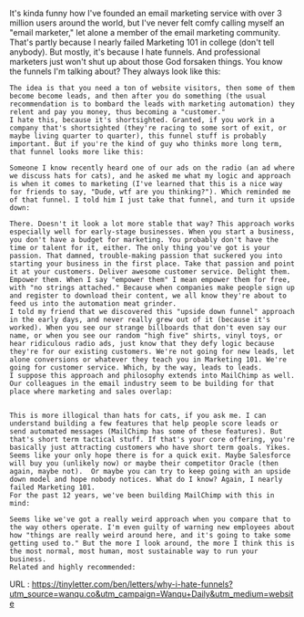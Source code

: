   It's kinda funny how I've founded an email marketing service with over 3 million users around the world, but I've never felt comfy calling myself an "email marketer," let alone a member of the email marketing community. That's partly because I nearly failed Marketing 101 in college (don't tell anybody). But mostly, it's because I hate funnels. And professional marketers just won't shut up about those God forsaken things. You know the funnels I'm talking about? They always look like this:  
      
    The idea is that you need a ton of website visitors, then some of them become become leads, and then after you do something (the usual recommendation is to bombard the leads with marketing automation) they relent and pay you money, thus becoming a "customer."   
    I hate this, because it's shortsighted. Granted, if you work in a company that's shortsighted (they're racing to some sort of exit, or maybe living quarter to quarter), this funnel stuff is probably important. But if you're the kind of guy who thinks more long term, that funnel looks more like this:  
      
    Someone I know recently heard one of our ads on the radio (an ad where we discuss hats for cats), and he asked me what my logic and approach is when it comes to marketing (I've learned that this is a nice way for friends to say, "Dude, wtf are you thinking?"). Which reminded me of that funnel. I told him I just take that funnel, and turn it upside down:  
      
    There. Doesn't it look a lot more stable that way? This approach works especially well for early-stage businesses. When you start a business, you don't have a budget for marketing. You probably don't have the time or talent for it, either. The only thing you've got is your passion. That damned, trouble-making passion that suckered you into starting your business in the first place. Take that passion and point it at your customers. Deliver awesome customer service. Delight them. Empower them. When I say "empower them" I mean empower them for free, with "no strings attached." Because when companies make people sign up and register to download their content, we all know they're about to feed us into the automation meat grinder.   
    I told my friend that we discovered this "upside down funnel" approach in the early days, and never really grew out of it (because it's worked). When you see our strange billboards that don't even say our name, or when you see our random "high five" shirts, vinyl toys, or hear ridiculous radio ads, just know that they defy logic because they're for our existing customers. We're not going for new leads, let alone conversions or whatever they teach you in Marketing 101. We're going for customer service. Which, by the way, leads to leads.   
    I suppose this approach and philosophy extends into MailChimp as well. Our colleagues in the email industry seem to be building for that place where marketing and sales overlap:  
      
      
    This is more illogical than hats for cats, if you ask me. I can understand building a few features that help people score leads or send automated messages (MailChimp has some of these features). But that's short term tactical stuff. If that's your core offering, you're basically just attracting customers who have short term goals. Yikes. Seems like your only hope there is for a quick exit. Maybe Salesforce will buy you (unlikely now) or maybe their competitor Oracle (then again, maybe not).  Or maybe you can try to keep going with an upside down model and hope nobody notices. What do I know? Again, I nearly failed Marketing 101.    
    For the past 12 years, we've been building MailChimp with this in mind:  
      
    Seems like we've got a really weird approach when you compare that to the way others operate. I'm even guilty of warning new employees about how "things are really weird around here, and it's going to take some getting used to." But the more I look around, the more I think this is the most normal, most human, most sustainable way to run your business.   
    Related and highly recommended:  
      
      
      
    
  URL : https://tinyletter.com/ben/letters/why-i-hate-funnels?utm_source=wanqu.co&utm_campaign=Wanqu+Daily&utm_medium=website